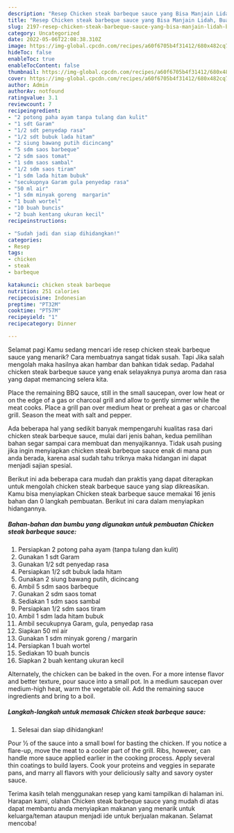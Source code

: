 ```yaml
---
description: "Resep Chicken steak barbeque sauce yang Bisa Manjain Lidah, Buat Buka Puasa Lezat"
title: "Resep Chicken steak barbeque sauce yang Bisa Manjain Lidah, Buat Buka Puasa Lezat"
slug: 2197-resep-chicken-steak-barbeque-sauce-yang-bisa-manjain-lidah-buat-buka-puasa-lezat
category: Uncategorized
date: 2022-05-06T22:08:38.310Z
image: https://img-global.cpcdn.com/recipes/a60f6705b4f31412/680x482cq70/chicken-steak-barbeque-sauce-foto-resep-utama.jpg
hideToc: false
enableToc: true
enableTocContent: false
thumbnail: https://img-global.cpcdn.com/recipes/a60f6705b4f31412/680x482cq70/chicken-steak-barbeque-sauce-foto-resep-utama.jpg
cover: https://img-global.cpcdn.com/recipes/a60f6705b4f31412/680x482cq70/chicken-steak-barbeque-sauce-foto-resep-utama.jpg
author: Admin
authorAv: notfound
ratingvalue: 3.1
reviewcount: 7
recipeingredient:
- "2 potong paha ayam tanpa tulang dan kulit"
- "1 sdt Garam"
- "1/2 sdt penyedap rasa"
- "1/2 sdt bubuk lada hitam"
- "2 siung bawang putih dicincang"
- "5 sdm saos barbeque"
- "2 sdm saos tomat"
- "1 sdm saos sambal"
- "1/2 sdm saos tiram"
- "1 sdm lada hitam bubuk"
- "secukupnya Garam gula penyedap rasa"
- "50 ml air"
- "1 sdm minyak goreng  margarin"
- "1 buah wortel"
- "10 buah buncis"
- "2 buah kentang ukuran kecil"
recipeinstructions:

- "Sudah jadi dan siap dihidangkan!"
categories:
- Resep
tags:
- chicken
- steak
- barbeque

katakunci: chicken steak barbeque 
nutrition: 251 calories
recipecuisine: Indonesian
preptime: "PT32M"
cooktime: "PT57M"
recipeyield: "1"
recipecategory: Dinner

---
```



Selamat pagi Kamu sedang mencari ide resep chicken steak barbeque sauce yang menarik? Cara membuatnya sangat tidak susah. Tapi Jika salah mengolah maka hasilnya akan hambar dan bahkan tidak sedap. Padahal chicken steak barbeque sauce yang enak selayaknya punya aroma dan rasa yang dapat memancing selera kita.


Place the remaining BBQ sauce, still in the small saucepan, over low heat or on the edge of a gas or charcoal grill and allow to gently simmer while the meat cooks. Place a grill pan over medium heat or preheat a gas or charcoal grill. Season the meat with salt and pepper.

Ada beberapa hal yang sedikit banyak mempengaruhi kualitas rasa dari chicken steak barbeque sauce, mulai dari jenis bahan, kedua pemilihan bahan segar sampai cara membuat dan menyajikannya. Tidak usah pusing jika ingin menyiapkan chicken steak barbeque sauce enak di mana pun anda berada, karena asal sudah tahu triknya maka hidangan ini dapat menjadi sajian spesial.


Berikut ini ada beberapa cara mudah dan praktis yang dapat diterapkan untuk mengolah chicken steak barbeque sauce yang siap dikreasikan. Kamu bisa menyiapkan Chicken steak barbeque sauce memakai 16 jenis bahan dan 0 langkah pembuatan. Berikut ini cara dalam menyiapkan hidangannya.

<!--inarticleads1-->

##### Bahan-bahan dan bumbu yang digunakan untuk pembuatan Chicken steak barbeque sauce:

1. Persiapkan 2 potong paha ayam (tanpa tulang dan kulit)
1. Gunakan 1 sdt Garam
1. Gunakan 1/2 sdt penyedap rasa
1. Persiapkan 1/2 sdt bubuk lada hitam
1. Gunakan 2 siung bawang putih, dicincang
1. Ambil 5 sdm saos barbeque
1. Gunakan 2 sdm saos tomat
1. Sediakan 1 sdm saos sambal
1. Persiapkan 1/2 sdm saos tiram
1. Ambil 1 sdm lada hitam bubuk
1. Ambil secukupnya Garam, gula, penyedap rasa
1. Siapkan 50 ml air
1. Gunakan 1 sdm minyak goreng / margarin
1. Persiapkan 1 buah wortel
1. Sediakan 10 buah buncis
1. Siapkan 2 buah kentang ukuran kecil


Alternately, the chicken can be baked in the oven. For a more intense flavor and better texture, pour sauce into a small pot. In a medium saucepan over medium-high heat, warm the vegetable oil. Add the remaining sauce ingredients and bring to a boil. 

<!--inarticleads2-->

##### Langkah-langkah untuk memasak Chicken steak barbeque sauce:


1. Selesai dan siap dihidangkan!

Pour ½ of the sauce into a small bowl for basting the chicken. If you notice a flare-up, move the meat to a cooler part of the grill. Ribs, however, can handle more sauce applied earlier in the cooking process. Apply several thin coatings to build layers. Cook your proteins and veggies in separate pans, and marry all flavors with your deliciously salty and savory oyster sauce. 

Terima kasih telah menggunakan resep yang kami tampilkan di halaman ini. Harapan kami, olahan Chicken steak barbeque sauce yang mudah di atas dapat membantu anda menyiapkan makanan yang menarik untuk keluarga/teman ataupun menjadi ide untuk berjualan makanan. Selamat mencoba!
